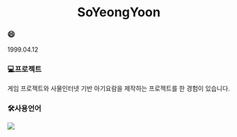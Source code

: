 <h1 align="center"> SoYeongYoon</h1>

<h3>😄</h3>
1999.04.12

<h3>💻프로젝트</h3>
게임 프로젝트와 사물인터넷 기반 아기요람을 제작하는 프로젝트를 한 경험이 있습니다.

<h3>🛠사용언어</h3>
<div>
  <img src="https://img.shields.io/badge/Java-007396.svg?style=flat-square&logo=Java&logoColor=white"/>
  <img src="https://img.shields.io/badge/C++-00599C.svg?style=flat-squaret&logo=cplusplus&logoColor=white"/>
  <img src="https://img.shields.io/badge/C#-512BD4.svg?style=flat-square&logo=csharp&logoColor=white"/>
  <img alt="C#"src="https://img.shields.io/badge/C#-512BD4.svg?style=flat-square&logo=C#&logoColor=white"/>
  <img src="https://img.shields.io/badge/C#-512BD4?style=flat-square&logo=csharp&logoColor=white"/>
  <img src="https://img.shields.io/badge/C#-512BD4?style=flat-square&logo=C#&logoColor=white"/>
</div>
